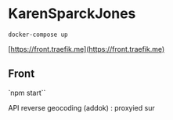# KarenSparckJones

`docker-compose up`

[https://front.traefik.me](https://front.traefik.me)

## Front

`npm start``

API reverse geocoding (addok) : proxyied sur

